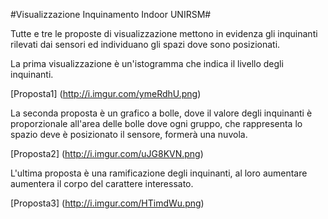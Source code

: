 #Visualizzazione Inquinamento Indoor UNIRSM#

Tutte e tre le proposte di visualizzazione mettono in evidenza gli inquinanti rilevati dai sensori ed individuano gli spazi dove sono posizionati. 

La prima visualizzazione è un'istogramma che indica il livello degli inquinanti.

[Proposta1] (http://i.imgur.com/ymeRdhU.png)



La seconda proposta è un grafico a bolle, dove il valore degli inquinanti è proporzionale all'area delle bolle dove ogni gruppo, che rappresenta lo spazio deve è posizionato il sensore, formerà una nuvola.

[Proposta2] (http://i.imgur.com/uJG8KVN.png)


L'ultima proposta è una ramificazione degli inquinanti, al loro aumentare aumentera il corpo del carattere interessato.


[Proposta3] (http://i.imgur.com/HTimdWu.png)

